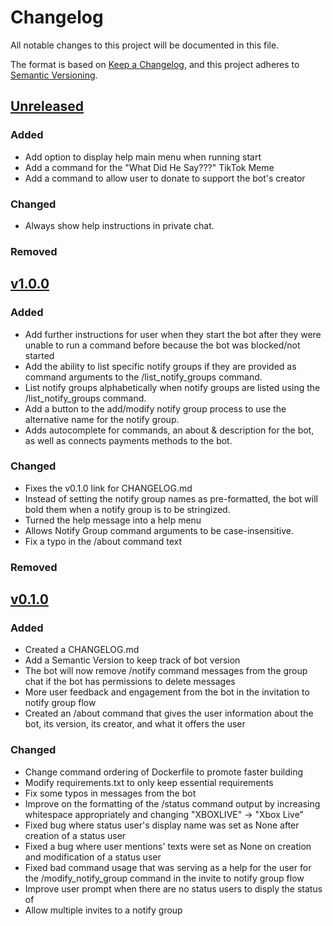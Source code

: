 # Changelog
All notable changes to this project will be documented in this file.

The format is based on [Keep a Changelog](https://keepachangelog.com/en/1.0.0/),
and this project adheres to [Semantic Versioning](https://semver.org/spec/v2.0.0.html).

## [Unreleased]
### Added
- Add option to display help main menu when running start
- Add a command for the "What Did He Say???" TikTok Meme
- Add a command to allow user to donate to support the bot's creator
### Changed
- Always show help instructions in private chat.
### Removed


## [v1.0.0]
### Added
- Add further instructions for user when they start the bot after they were
unable to run a command before because the bot was blocked/not started
- Add the ability to list specific notify groups if they are provided as
command arguments to the /list_notify_groups command.
- List notify groups alphabetically when notify groups are listed using the
/list_notify_groups command.
- Add a button to the add/modify notify group process to use the alternative
name for the notify group.
- Adds autocomplete for commands, an about & description for the bot, as well
as connects payments methods to the bot.
### Changed
- Fixes the v0.1.0 link for CHANGELOG.md
- Instead of setting the notify group names as pre-formatted, the bot will bold
them when a notify group is to be stringized.
- Turned the help message into a help menu
- Allows Notify Group command arguments to be case-insensitive.
- Fix a typo in the /about command text
### Removed


## [v0.1.0]

### Added
- Created a CHANGELOG.md
- Add a Semantic Version to keep track of bot version
- The bot will now remove /notify command messages from the group chat if the
bot has permissions to delete messages
- More user feedback and engagement from the bot in the invitation to notify
group flow
- Created an /about command that gives the user information about the bot,
its version, its creator, and what it offers the user

### Changed
- Change command ordering of Dockerfile to promote faster
building
- Modify requirements.txt to only keep essential 
requirements
- Fix some typos in messages from the bot
- Improve on the formatting of the /status command output by increasing
whitespace appropriately and changing "XBOXLIVE" -> "Xbox Live"
- Fixed bug where status user's display name was set as None after
creation of a status user
- Fixed a bug where user mentions' texts were set as None on
creation and modification of a status user
- Fixed bad command usage that was serving as a help for the user for
the /modify_notify_group command in the invite to notify group flow
- Improve user prompt when there are no status users to disply the status of
- Allow multiple invites to a notify group



[Unreleased]: https://github.com/AhmedNSidd/gamers-social-manager-telegram-bot/compare/main...develop
[v1.0.0]: https://github.com/AhmedNSidd/gamers-social-manager-telegram-bot/releases/tag/v1.0.0
[v0.1.0]: https://github.com/AhmedNSidd/gamers-social-manager-telegram-bot/releases/tag/v0.1.0
